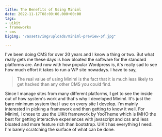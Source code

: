 ```yaml
---
title: The Benefits of Using Miniml
date: 2022-11-17T08:00:00.000+00:00
tags:
- uikit
- frameworks
- cms
bigimg: "/assets/img/uploads/miniml-preview-pf.jpg"

---
```

I've been doing CMS for over 20 years and I know a thing or two. But what really gets me these days is how bloated the software for the standard platforms are. And now with how popular Wordpress is, it's really sad to see how much effort it takes to run a WP site nowadays. I have to say, 

> The real value of using Miniml is the fact that it is much less likely to get hacked than any other CMS you could find.

Since I manage sites from many different platforms, I get to see the inside out of how system's work and that's why I developed Miniml. It's just the bare minimum system that I use on every site I develop. I'm mainly interested in picking a framework and then getting to know it well. For Miniml, I chose to use the UiKit framework by YooTheme which is IMHO the best for getting interactive experiences with javascript and css and less bloated and more feature rich than bootstrap. UIKit has everything I need. I'm barely scratching the surface of what can be done.